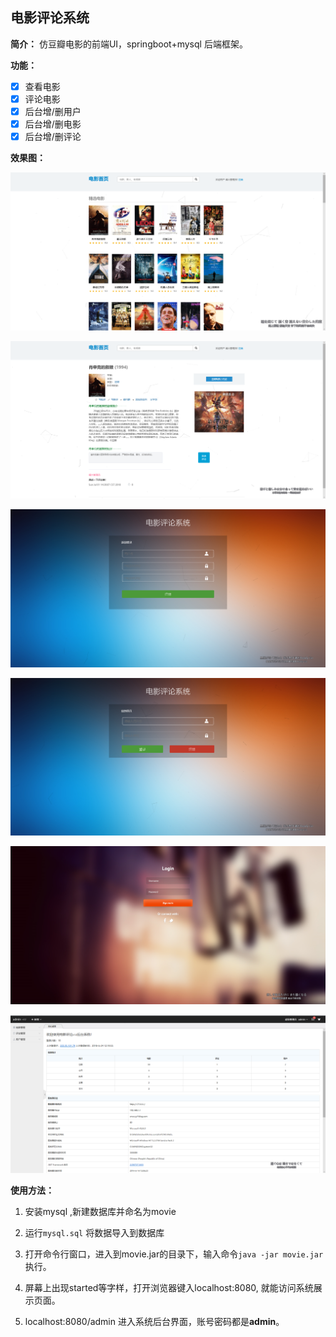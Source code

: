 ## 电影评论系统

**简介：** 仿豆瓣电影的前端UI，springboot+mysql 后端框架。

**功能：** 

- [x] 查看电影
- [x] 评论电影
- [x] 后台增/删用户
- [x] 后台增/删电影
- [x] 后台增/删评论

**效果图：**

![](img\1.png)

![](img\2.png)

![](img\3.png)

![](img\4.png)

![](img\5.png)

![](img\6.png)



**使用方法：**

1. 安装mysql ,新建数据库并命名为movie

2. 运行`mysql.sql` 将数据导入到数据库

3. 打开命令行窗口，进入到movie.jar的目录下，输入命令`java -jar movie.jar` 执行。

4. 屏幕上出现started等字样，打开浏览器键入localhost:8080, 就能访问系统展示页面。

5. localhost:8080/admin 进入系统后台界面，账号密码都是**admin**。

    